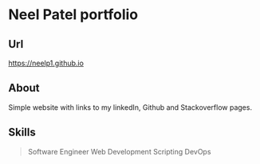 # Neel Patel portfolio

## Url
https://neelp1.github.io

## About
Simple website with links to my linkedIn, Github and Stackoverflow pages.

## Skills
> Software Engineer
> Web Development
> Scripting
> DevOps
